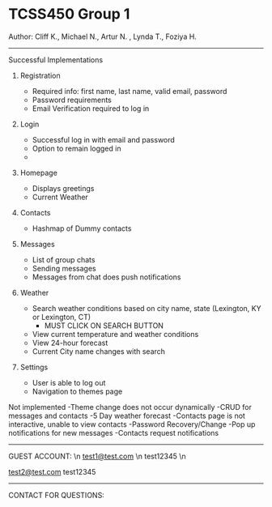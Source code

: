 # TCSS450 Group 1
Author: Cliff K., Michael N., Artur N. , Lynda T., Foziya H.

---------------------------------------------------------------------------------------------------

Successful Implementations
1. Registration
    - Required info: first name, last name, valid email, password
    - Password requirements
    - Email Verification required to log in

2. Login
    - Successful log in with email and password
    - Option to remain logged in
    -


3. Homepage
    - Displays greetings
    - Current Weather

4. Contacts
    - Hashmap of Dummy contacts

5. Messages
    - List of group chats
    - Sending messages
    - Messages from chat does push notifications


6. Weather
    - Search weather conditions based on city name, state (Lexington, KY  or Lexington, CT)
        - MUST CLICK ON SEARCH BUTTON
    - View current temperature and weather conditions
    - View 24-hour forecast
    - Current City name changes with search

7. Settings
    - User is able to log out
    - Navigation to themes page

Not implemented
    -Theme change does not occur dynamically
    -CRUD for messages and contacts
    -5 Day weather forecast
    -Contacts page is not interactive, unable to view contacts
    -Password Recovery/Change
    -Pop up notifications for new messages
    -Contacts request notifications

---------------------------------------------------------------------------------------------------

GUEST ACCOUNT: \n
test1@test.com \n 
test12345 \n

test2@test.com
test12345

---------------------------------------------------------------------------------------------------

CONTACT FOR QUESTIONS:
